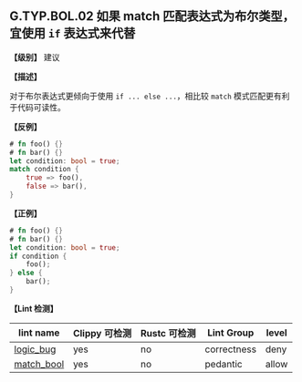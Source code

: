 ## G.TYP.BOL.02 如果 match 匹配表达式为布尔类型，宜使用 `if` 表达式来代替

**【级别】** 建议

**【描述】**

对于布尔表达式更倾向于使用 `if ... else ...`，相比较 `match` 模式匹配更有利于代码可读性。

**【反例】**

```rust
# fn foo() {}
# fn bar() {}
let condition: bool = true;
match condition {
    true => foo(),
    false => bar(),
}
```

**【正例】**

```rust
# fn foo() {}
# fn bar() {}
let condition: bool = true;
if condition {
    foo();
} else {
    bar();
}
```

**【Lint 检测】**

| lint name | Clippy 可检测 | Rustc 可检测 | Lint Group | level |
| ------ | ---- | --------- | ------ | ------ | 
| [logic_bug ](https://rust-lang.github.io/rust-clippy/master/#logic_bug ) | yes | no | correctness | deny |
| [match_bool](https://rust-lang.github.io/rust-clippy/master/#match_bool) | yes | no | pedantic | allow |



